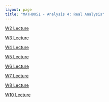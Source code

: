 ```yaml
---
layout: page
title: "MATH0051 - Analysis 4: Real Analysis"
---
```

<a href="/51/W2">W2 Lecture</a>

<a href="/51/W3">W3 Lecture</a>

<a href="/51/W4">W4 Lecture</a>

<a href="/51/W5">W5 Lecture</a>

<a href="/51/W6">W6 Lecture</a>

<a href="/51/W7">W7 Lecture</a>

<a href="/51/W8">W8 Lecture</a>

<a href="/51/W10">W10 Lecture</a>
